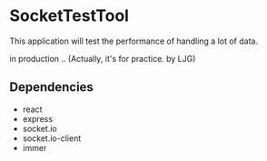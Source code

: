 # SocketTestTool 

This application will test the performance of handling a lot of data.

in production .. (Actually, it's for practice. by LJG)

##  Dependencies

- react
- express
- socket.io
- socket.io-client
- immer